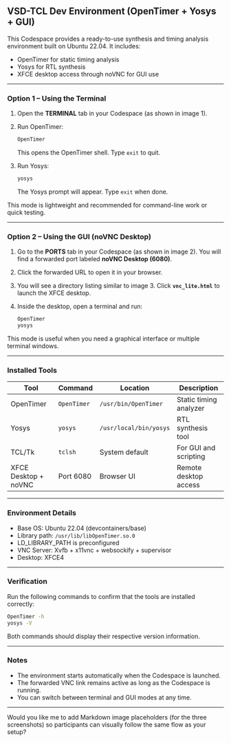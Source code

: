 ## VSD-TCL Dev Environment (OpenTimer + Yosys + GUI)

This Codespace provides a ready-to-use synthesis and timing analysis environment built on Ubuntu 22.04.
It includes:

* OpenTimer for static timing analysis
* Yosys for RTL synthesis
* XFCE desktop access through noVNC for GUI use

---

### Option 1 – Using the Terminal

1. Open the **TERMINAL** tab in your Codespace (as shown in image 1).

2. Run OpenTimer:

   ```bash
   OpenTimer
   ```

   This opens the OpenTimer shell. Type `exit` to quit.

3. Run Yosys:

   ```bash
   yosys
   ```

   The Yosys prompt will appear. Type `exit` when done.

This mode is lightweight and recommended for command-line work or quick testing.

---

### Option 2 – Using the GUI (noVNC Desktop)

1. Go to the **PORTS** tab in your Codespace (as shown in image 2).
   You will find a forwarded port labeled **noVNC Desktop (6080)**.
2. Click the forwarded URL to open it in your browser.
3. You will see a directory listing similar to image 3.
   Click **`vnc_lite.html`** to launch the XFCE desktop.
4. Inside the desktop, open a terminal and run:

   ```bash
   OpenTimer
   yosys
   ```

This mode is useful when you need a graphical interface or multiple terminal windows.

---

### Installed Tools

| Tool                 | Command     | Location               | Description            |
| -------------------- | ----------- | ---------------------- | ---------------------- |
| OpenTimer            | `OpenTimer` | `/usr/bin/OpenTimer`   | Static timing analyzer |
| Yosys                | `yosys`     | `/usr/local/bin/yosys` | RTL synthesis tool     |
| TCL/Tk               | `tclsh`     | System default         | For GUI and scripting  |
| XFCE Desktop + noVNC | Port 6080   | Browser UI             | Remote desktop access  |

---

### Environment Details

* Base OS: Ubuntu 22.04 (devcontainers/base)
* Library path: `/usr/lib/libOpenTimer.so.0`
* LD_LIBRARY_PATH is preconfigured
* VNC Server: Xvfb + x11vnc + websockify + supervisor
* Desktop: XFCE4

---

### Verification

Run the following commands to confirm that the tools are installed correctly:

```bash
OpenTimer -h
yosys -V
```

Both commands should display their respective version information.

---

### Notes

* The environment starts automatically when the Codespace is launched.
* The forwarded VNC link remains active as long as the Codespace is running.
* You can switch between terminal and GUI modes at any time.

---

Would you like me to add Markdown image placeholders (for the three screenshots) so participants can visually follow the same flow as your setup?
